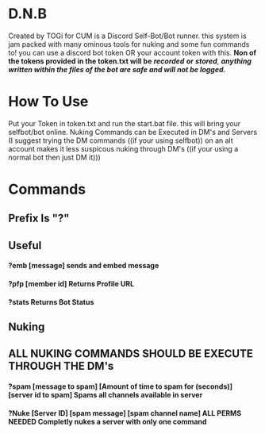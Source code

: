 # D.N.B
Created by TOGi for CUM
is a Discord Self-Bot/Bot runner. this system is jam packed with many ominous tools for nuking and some fun commands to!
you can use a discord bot token OR your account token with this. 
**Non of the tokens provided in the token.txt will be** ***recorded*** **or** ***stored***, ***anything written within the files of the bot are safe and will not be logged.***
# How To Use
Put your Token in token.txt and run the start.bat file. this will bring your selfbot/bot online.
Nuking Commands can be Executed in DM's and Servers (I suggest trying the DM commands ((if your using selfbot)) on an alt account makes it less suspicous nuking through DM's ((if your using a normal bot then just DM it)))
# Commands
## Prefix Is "?"
## Useful
#### ?emb \[message] sends and embed message
#### ?pfp \[member id] Returns Profile URL
#### ?stats Returns Bot Status
## Nuking
## ALL NUKING COMMANDS SHOULD BE EXECUTE THROUGH THE DM's
#### ?spam \[message to spam] \[Amount of time to spam for (seconds)] \[server id to spam] Spams all channels available in server
#### ?Nuke \[Server ID] \[spam message] \[spam channel name] **ALL PERMS NEEDED** Completly nukes a server with only one command

